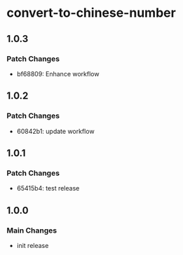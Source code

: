 # convert-to-chinese-number

## 1.0.3

### Patch Changes

- bf68809: Enhance workflow

## 1.0.2

### Patch Changes

- 60842b1: update workflow

## 1.0.1

### Patch Changes

- 65415b4: test release

## 1.0.0

### Main Changes

- init release
